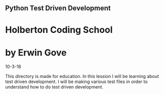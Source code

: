 ## Python Test Driven Development
# Holberton Coding School
# by Erwin Gove
10-3-18

This directory is made for education.
In this lession I will be learning about test driven development. I will be
making various test files in order to understand how to do test driven
development.